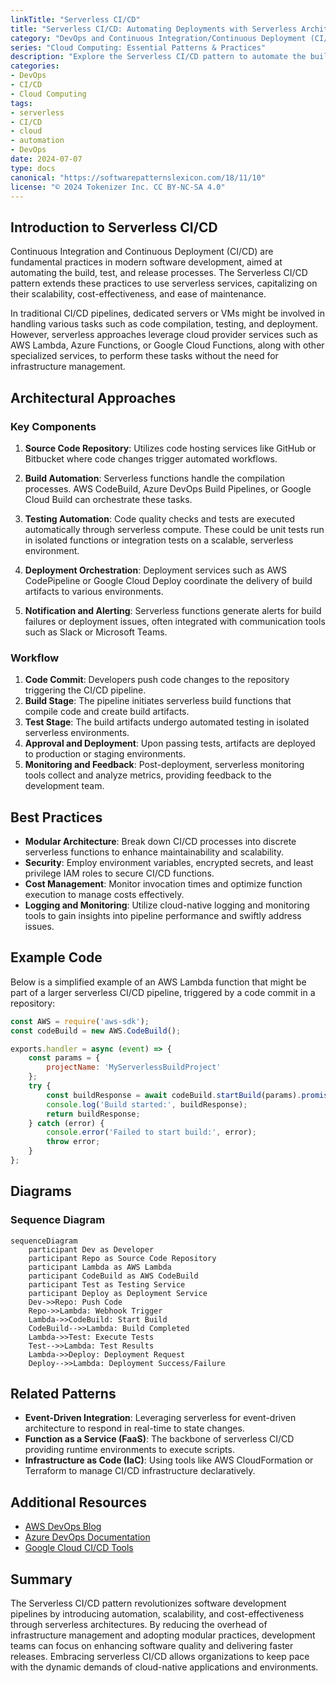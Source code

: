 ```yaml
---
linkTitle: "Serverless CI/CD"
title: "Serverless CI/CD: Automating Deployments with Serverless Architecture"
category: "DevOps and Continuous Integration/Continuous Deployment (CI/CD) in Cloud"
series: "Cloud Computing: Essential Patterns & Practices"
description: "Explore the Serverless CI/CD pattern to automate the build, test, and deployment processes using serverless architectures, thus enhancing scalability, reducing costs, and improving efficiency in software delivery pipelines."
categories:
- DevOps
- CI/CD
- Cloud Computing
tags:
- serverless
- CI/CD
- cloud
- automation
- DevOps
date: 2024-07-07
type: docs
canonical: "https://softwarepatternslexicon.com/18/11/10"
license: "© 2024 Tokenizer Inc. CC BY-NC-SA 4.0"
---
```


## Introduction to Serverless CI/CD

Continuous Integration and Continuous Deployment (CI/CD) are fundamental practices in modern software development, aimed at automating the build, test, and release processes. The Serverless CI/CD pattern extends these practices to use serverless services, capitalizing on their scalability, cost-effectiveness, and ease of maintenance.

In traditional CI/CD pipelines, dedicated servers or VMs might be involved in handling various tasks such as code compilation, testing, and deployment. However, serverless approaches leverage cloud provider services such as AWS Lambda, Azure Functions, or Google Cloud Functions, along with other specialized services, to perform these tasks without the need for infrastructure management.

## Architectural Approaches

### Key Components

1. **Source Code Repository**: Utilizes code hosting services like GitHub or Bitbucket where code changes trigger automated workflows.
   
2. **Build Automation**: Serverless functions handle the compilation processes. AWS CodeBuild, Azure DevOps Build Pipelines, or Google Cloud Build can orchestrate these tasks.

3. **Testing Automation**: Code quality checks and tests are executed automatically through serverless compute. These could be unit tests run in isolated functions or integration tests on a scalable, serverless environment.

4. **Deployment Orchestration**: Deployment services such as AWS CodePipeline or Google Cloud Deploy coordinate the delivery of build artifacts to various environments.

5. **Notification and Alerting**: Serverless functions generate alerts for build failures or deployment issues, often integrated with communication tools such as Slack or Microsoft Teams.

### Workflow

1. **Code Commit**: Developers push code changes to the repository triggering the CI/CD pipeline.
2. **Build Stage**: The pipeline initiates serverless build functions that compile code and create build artifacts.
3. **Test Stage**: The build artifacts undergo automated testing in isolated serverless environments.
4. **Approval and Deployment**: Upon passing tests, artifacts are deployed to production or staging environments.
5. **Monitoring and Feedback**: Post-deployment, serverless monitoring tools collect and analyze metrics, providing feedback to the development team.

## Best Practices

- **Modular Architecture**: Break down CI/CD processes into discrete serverless functions to enhance maintainability and scalability.
- **Security**: Employ environment variables, encrypted secrets, and least privilege IAM roles to secure CI/CD functions.
- **Cost Management**: Monitor invocation times and optimize function execution to manage costs effectively.
- **Logging and Monitoring**: Utilize cloud-native logging and monitoring tools to gain insights into pipeline performance and swiftly address issues.
  
## Example Code

Below is a simplified example of an AWS Lambda function that might be part of a larger serverless CI/CD pipeline, triggered by a code commit in a repository:

```javascript
const AWS = require('aws-sdk');
const codeBuild = new AWS.CodeBuild();

exports.handler = async (event) => {
    const params = {
        projectName: 'MyServerlessBuildProject'
    };
    try {
        const buildResponse = await codeBuild.startBuild(params).promise();
        console.log('Build started:', buildResponse);
        return buildResponse;
    } catch (error) {
        console.error('Failed to start build:', error);
        throw error;
    }
};
```

## Diagrams

### Sequence Diagram

```mermaid
sequenceDiagram
    participant Dev as Developer
    participant Repo as Source Code Repository
    participant Lambda as AWS Lambda
    participant CodeBuild as AWS CodeBuild
    participant Test as Testing Service
    participant Deploy as Deployment Service
    Dev->>Repo: Push Code
    Repo->>Lambda: Webhook Trigger
    Lambda->>CodeBuild: Start Build
    CodeBuild-->>Lambda: Build Completed
    Lambda->>Test: Execute Tests
    Test-->>Lambda: Test Results
    Lambda->>Deploy: Deployment Request
    Deploy-->>Lambda: Deployment Success/Failure
```

## Related Patterns

- **Event-Driven Integration**: Leveraging serverless for event-driven architecture to respond in real-time to state changes.
- **Function as a Service (FaaS)**: The backbone of serverless CI/CD providing runtime environments to execute scripts.
- **Infrastructure as Code (IaC)**: Using tools like AWS CloudFormation or Terraform to manage CI/CD infrastructure declaratively.

## Additional Resources

- [AWS DevOps Blog](https://aws.amazon.com/devops/)
- [Azure DevOps Documentation](https://docs.microsoft.com/en-us/azure/devops/)
- [Google Cloud CI/CD Tools](https://cloud.google.com/solutions/ci-cd/)

## Summary

The Serverless CI/CD pattern revolutionizes software development pipelines by introducing automation, scalability, and cost-effectiveness through serverless architectures. By reducing the overhead of infrastructure management and adopting modular practices, development teams can focus on enhancing software quality and delivering faster releases. Embracing serverless CI/CD allows organizations to keep pace with the dynamic demands of cloud-native applications and environments.
